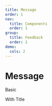 ```yaml
---
title: Message
order: 1
nav:
  title: Components
  order: 1
group:
  title: Feedback
  order: 2
demo:
  cols: 2
---
```


# Message

Basic

<code src=".examples/Message/Basic.tsx"></code>

With Title

<code src=".examples/Message/WithTitle.tsx"></code>
